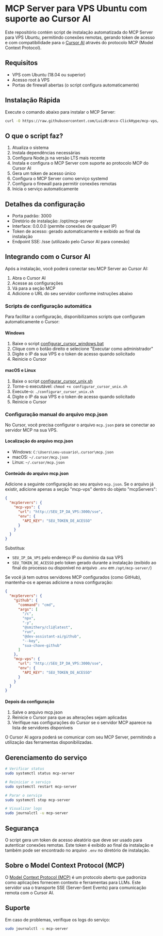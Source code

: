 # MCP Server para VPS Ubuntu com suporte ao Cursor AI

Este repositório contém script de instalação automatizada do MCP Server para VPS Ubuntu, permitindo conexões remotas, gerando token de acesso e com compatibilidade para o [Cursor AI](https://cursor.sh/) através do protocolo MCP (Model Context Protocol).

## Requisitos

- VPS com Ubuntu (18.04 ou superior)
- Acesso root à VPS
- Portas de firewall abertas (o script configura automaticamente)

## Instalação Rápida

Execute o comando abaixo para instalar o MCP Server:

```bash
curl -O https://raw.githubusercontent.com/LuizBranco-ClickHype/mcp-vps/main/install.sh && chmod +x install.sh && sudo ./install.sh
```

## O que o script faz?

1. Atualiza o sistema
2. Instala dependências necessárias
3. Configura Node.js na versão LTS mais recente
4. Instala e configura o MCP Server com suporte ao protocolo MCP do Cursor AI
5. Gera um token de acesso único
6. Configura o MCP Server como serviço systemd
7. Configura o firewall para permitir conexões remotas
8. Inicia o serviço automaticamente

## Detalhes da configuração

- Porta padrão: 3000
- Diretório de instalação: /opt/mcp-server
- Interface: 0.0.0.0 (permite conexões de qualquer IP)
- Token de acesso: gerado automaticamente e exibido ao final da instalação
- Endpoint SSE: /sse (utilizado pelo Cursor AI para conexão)

## Integrando com o Cursor AI

Após a instalação, você poderá conectar seu MCP Server ao Cursor AI:

1. Abra o Cursor AI
2. Acesse as configurações
3. Vá para a seção MCP
4. Adicione o URL do seu servidor conforme instruções abaixo

### Scripts de configuração automática

Para facilitar a configuração, disponibilizamos scripts que configuram automaticamente o Cursor:

#### Windows

1. Baixe o script [configurar_cursor_windows.bat](https://raw.githubusercontent.com/LuizBranco-ClickHype/mcp-vps/main/configurar_cursor_windows.bat)
2. Clique com o botão direito e selecione "Executar como administrador"
3. Digite o IP da sua VPS e o token de acesso quando solicitado
4. Reinicie o Cursor

#### macOS e Linux

1. Baixe o script [configurar_cursor_unix.sh](https://raw.githubusercontent.com/LuizBranco-ClickHype/mcp-vps/main/configurar_cursor_unix.sh)
2. Torne-o executável: `chmod +x configurar_cursor_unix.sh`
3. Execute-o: `./configurar_cursor_unix.sh`
4. Digite o IP da sua VPS e o token de acesso quando solicitado
5. Reinicie o Cursor

### Configuração manual do arquivo mcp.json

No Cursor, você precisa configurar o arquivo `mcp.json` para se conectar ao servidor MCP na sua VPS. 

#### Localização do arquivo mcp.json

- Windows: `C:\Users\seu-usuario\.cursor\mcp.json`
- macOS: `~/.cursor/mcp.json`
- Linux: `~/.cursor/mcp.json`

#### Conteúdo do arquivo mcp.json

Adicione a seguinte configuração ao seu arquivo `mcp.json`. Se o arquivo já existir, adicione apenas a seção "mcp-vps" dentro do objeto "mcpServers":

```json
{
  "mcpServers": {
    "mcp-vps": {
      "url": "http://SEU_IP_DA_VPS:3000/sse",
      "env": {
        "API_KEY": "SEU_TOKEN_DE_ACESSO"
      }
    }
  }
}
```

Substitua:
- `SEU_IP_DA_VPS` pelo endereço IP ou domínio da sua VPS
- `SEU_TOKEN_DE_ACESSO` pelo token gerado durante a instalação (exibido ao final do processo ou disponível no arquivo `.env` em `/opt/mcp-server/`)

Se você já tem outros servidores MCP configurados (como GitHub), mantenha-os e apenas adicione a nova configuração:

```json
{
  "mcpServers": {
    "github": {
      "command": "cmd",
      "args": [
        "/c",
        "npx",
        "-y",
        "@smithery/cli@latest",
        "run",
        "@dev-assistant-ai/github",
        "--key",
        "sua-chave-github"
      ]
    },
    "mcp-vps": {
      "url": "http://SEU_IP_DA_VPS:3000/sse",
      "env": {
        "API_KEY": "SEU_TOKEN_DE_ACESSO"
      }
    }
  }
}
```

#### Depois da configuração

1. Salve o arquivo mcp.json
2. Reinicie o Cursor para que as alterações sejam aplicadas
3. Verifique nas configurações do Cursor se o servidor MCP aparece na lista de servidores disponíveis

O Cursor AI agora poderá se comunicar com seu MCP Server, permitindo a utilização das ferramentas disponibilizadas.

## Gerenciamento do serviço

```bash
# Verificar status
sudo systemctl status mcp-server

# Reiniciar o serviço
sudo systemctl restart mcp-server

# Parar o serviço
sudo systemctl stop mcp-server

# Visualizar logs
sudo journalctl -u mcp-server
```

## Segurança

O script gera um token de acesso aleatório que deve ser usado para autenticar conexões remotas. Este token é exibido ao final da instalação e também pode ser encontrado no arquivo `.env` no diretório de instalação.

## Sobre o Model Context Protocol (MCP)

O [Model Context Protocol (MCP)](https://docs.cursor.com/context/model-context-protocol) é um protocolo aberto que padroniza como aplicações fornecem contexto e ferramentas para LLMs. Este servidor usa o transporte SSE (Server-Sent Events) para comunicação remota com o Cursor AI.

## Suporte

Em caso de problemas, verifique os logs do serviço:

```bash
sudo journalctl -u mcp-server
```